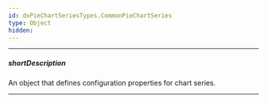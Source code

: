 ```yaml
---
id: dxPieChartSeriesTypes.CommonPieChartSeries
type: Object
hidden: 
---
```

---
##### shortDescription
An object that defines configuration properties for chart series.

---
